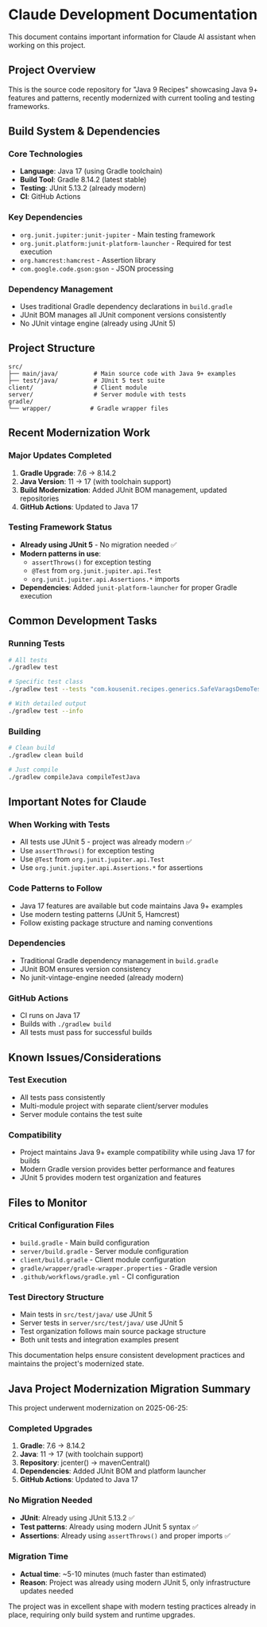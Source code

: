 # Claude Development Documentation

This document contains important information for Claude AI assistant when working on this project.

## Project Overview

This is the source code repository for "Java 9 Recipes" showcasing Java 9+ features and patterns, recently modernized with current tooling and testing frameworks.

## Build System & Dependencies

### Core Technologies
- **Language**: Java 17 (using Gradle toolchain)
- **Build Tool**: Gradle 8.14.2 (latest stable)
- **Testing**: JUnit 5.13.2 (already modern)
- **CI**: GitHub Actions

### Key Dependencies
- `org.junit.jupiter:junit-jupiter` - Main testing framework
- `org.junit.platform:junit-platform-launcher` - Required for test execution
- `org.hamcrest:hamcrest` - Assertion library
- `com.google.code.gson:gson` - JSON processing

### Dependency Management
- Uses traditional Gradle dependency declarations in `build.gradle`
- JUnit BOM manages all JUnit component versions consistently
- No JUnit vintage engine (already using JUnit 5)

## Project Structure

```
src/
├── main/java/          # Main source code with Java 9+ examples
├── test/java/          # JUnit 5 test suite
client/                 # Client module
server/                 # Server module with tests
gradle/
└── wrapper/           # Gradle wrapper files
```

## Recent Modernization Work

### Major Updates Completed
1. **Gradle Upgrade**: 7.6 → 8.14.2
2. **Java Version**: 11 → 17 (with toolchain support)
3. **Build Modernization**: Added JUnit BOM management, updated repositories
4. **GitHub Actions**: Updated to Java 17

### Testing Framework Status
- **Already using JUnit 5** - No migration needed ✅
- **Modern patterns in use**:
  - `assertThrows()` for exception testing
  - `@Test` from `org.junit.jupiter.api.Test`
  - `org.junit.jupiter.api.Assertions.*` imports
- **Dependencies**: Added `junit-platform-launcher` for proper Gradle execution

## Common Development Tasks

### Running Tests
```bash
# All tests
./gradlew test

# Specific test class
./gradlew test --tests "com.kousenit.recipes.generics.SafeVaragsDemoTest"

# With detailed output
./gradlew test --info
```

### Building
```bash
# Clean build
./gradlew clean build

# Just compile
./gradlew compileJava compileTestJava
```

## Important Notes for Claude

### When Working with Tests
- All tests use JUnit 5 - project was already modern ✅
- Use `assertThrows()` for exception testing
- Use `@Test` from `org.junit.jupiter.api.Test`
- Use `org.junit.jupiter.api.Assertions.*` for assertions

### Code Patterns to Follow
- Java 17 features are available but code maintains Java 9+ examples
- Use modern testing patterns (JUnit 5, Hamcrest)
- Follow existing package structure and naming conventions

### Dependencies
- Traditional Gradle dependency management in `build.gradle`
- JUnit BOM ensures version consistency
- No junit-vintage-engine needed (already modern)

### GitHub Actions
- CI runs on Java 17
- Builds with `./gradlew build`
- All tests must pass for successful builds

## Known Issues/Considerations

### Test Execution
- All tests pass consistently
- Multi-module project with separate client/server modules
- Server module contains the test suite

### Compatibility
- Project maintains Java 9+ example compatibility while using Java 17 for builds
- Modern Gradle version provides better performance and features
- JUnit 5 provides modern test organization and features

## Files to Monitor

### Critical Configuration Files
- `build.gradle` - Main build configuration
- `server/build.gradle` - Server module configuration
- `client/build.gradle` - Client module configuration
- `gradle/wrapper/gradle-wrapper.properties` - Gradle version
- `.github/workflows/gradle.yml` - CI configuration

### Test Directory Structure
- Main tests in `src/test/java/` use JUnit 5
- Server tests in `server/src/test/java/` use JUnit 5
- Test organization follows main source package structure
- Both unit tests and integration examples present

This documentation helps ensure consistent development practices and maintains the project's modernized state.

## Java Project Modernization Migration Summary

This project underwent modernization on 2025-06-25:

### Completed Upgrades
1. **Gradle**: 7.6 → 8.14.2
2. **Java**: 11 → 17 (with toolchain support)
3. **Repository**: jcenter() → mavenCentral()
4. **Dependencies**: Added JUnit BOM and platform launcher
5. **GitHub Actions**: Updated to Java 17

### No Migration Needed
- **JUnit**: Already using JUnit 5.13.2 ✅
- **Test patterns**: Already using modern JUnit 5 syntax ✅
- **Assertions**: Already using `assertThrows()` and proper imports ✅

### Migration Time
- **Actual time**: ~5-10 minutes (much faster than estimated)
- **Reason**: Project was already using modern JUnit 5, only infrastructure updates needed

The project was in excellent shape with modern testing practices already in place, requiring only build system and runtime upgrades.